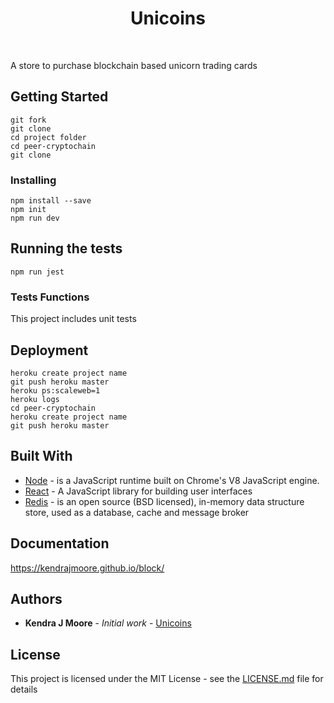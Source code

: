 <h1 align="center"> Unicoins </h1> <br>

A store to purchase blockchain based unicorn trading cards

## Getting Started

```https://limitless-shelf-23870.herokuapp.com/https://limitless-shelf-23870.herokuapp.com/
git fork
git clone
cd project folder
cd peer-cryptochain 
git clone
```

### Installing

```
npm install --save
npm init
npm run dev
```

## Running the tests

```
npm run jest
```

### Tests Functions

This project includes unit tests

## Deployment

```
heroku create project name
git push heroku master
heroku ps:scaleweb=1
heroku logs
cd peer-cryptochain
heroku create project name
git push heroku master
```

## Built With

- [Node](https://nodejs.org/en/) - is a JavaScript runtime built on Chrome's V8 JavaScript engine.
- [React](https://maven.apache.org/) - A JavaScript library for building user interfaces
- [Redis](https://redis.io/) - is an open source (BSD licensed), in-memory data structure store, used as a database, cache and message broker

## Documentation

https://kendrajmoore.github.io/block/

## Authors

- **Kendra J Moore** - _Initial work_ - [Unicoins](https://github.com/kendrajmoore/block)


## License

This project is licensed under the MIT License - see the [LICENSE.md](LICENSE.md) file for details

